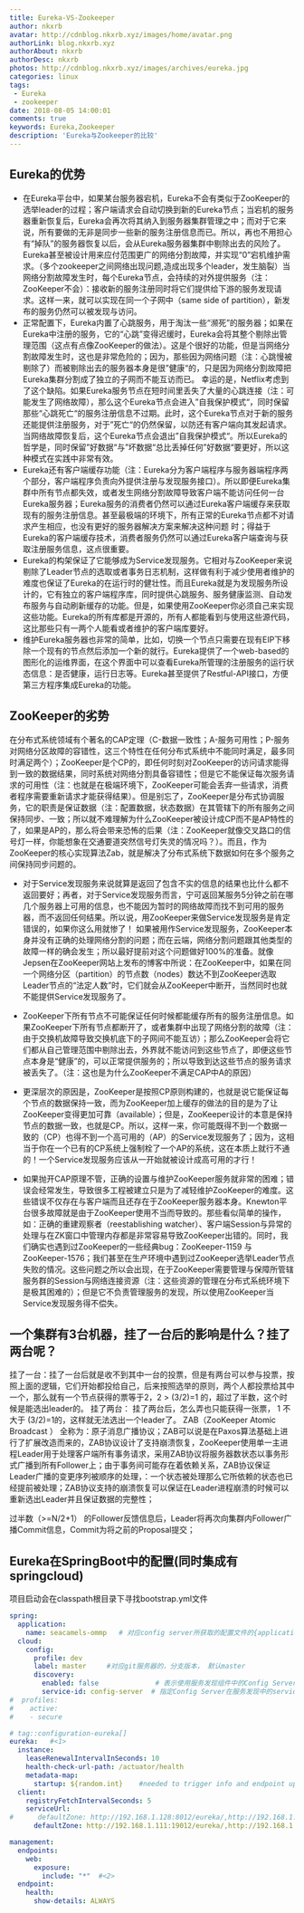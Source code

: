 ```yaml
---
title: Eureka-VS-Zookeeper
author: nkxrb
avatar: http://cdnblog.nkxrb.xyz/images/home/avatar.png
authorLink: blog.nkxrb.xyz
authorAbout: nkxrb
authorDesc: nkxrb
photos: http://cdnblog.nkxrb.xyz/images/archives/eureka.jpg
categories: linux
tags:
 - Eureka
 - zookeeper
date: 2018-08-05 14:00:01
comments: true
keywords: Eureka,Zookeeper
description: 'Eureka与Zookeeper的比较'
---
```


## Eureka的优势

 - 在Eureka平台中，如果某台服务器宕机，Eureka不会有类似于ZooKeeper的选举leader的过程；客户端请求会自动切换到新的Eureka节点；当宕机的服务器重新恢复后，Eureka会再次将其纳入到服务器集群管理之中；而对于它来说，所有要做的无非是同步一些新的服务注册信息而已。所以，再也不用担心有“掉队”的服务器恢复以后，会从Eureka服务器集群中剔除出去的风险了。Eureka甚至被设计用来应付范围更广的网络分割故障，并实现“0”宕机维护需求。（多个zookeeper之间网络出现问题,造成出现多个leader，发生脑裂）当网络分割故障发生时，每个Eureka节点，会持续的对外提供服务（注：ZooKeeper不会）：接收新的服务注册同时将它们提供给下游的服务发现请求。这样一来，就可以实现在同一个子网中（same side of partition），新发布的服务仍然可以被发现与访问。
 - 正常配置下，Eureka内置了心跳服务，用于淘汰一些“濒死”的服务器；如果在Eureka中注册的服务，它的“心跳”变得迟缓时，Eureka会将其整个剔除出管理范围（这点有点像ZooKeeper的做法）。这是个很好的功能，但是当网络分割故障发生时，这也是非常危险的；因为，那些因为网络问题（注：心跳慢被剔除了）而被剔除出去的服务器本身是很”健康“的，只是因为网络分割故障把Eureka集群分割成了独立的子网而不能互访而已。
幸运的是，Netflix考虑到了这个缺陷。如果Eureka服务节点在短时间里丢失了大量的心跳连接（注：可能发生了网络故障），那么这个Eureka节点会进入”自我保护模式“，同时保留那些“心跳死亡“的服务注册信息不过期。此时，这个Eureka节点对于新的服务还能提供注册服务，对于”死亡“的仍然保留，以防还有客户端向其发起请求。当网络故障恢复后，这个Eureka节点会退出”自我保护模式“。所以Eureka的哲学是，同时保留”好数据“与”坏数据“总比丢掉任何”好数据“要更好，所以这种模式在实践中非常有效。
 - Eureka还有客户端缓存功能（注：Eureka分为客户端程序与服务器端程序两个部分，客户端程序负责向外提供注册与发现服务接口）。所以即便Eureka集群中所有节点都失效，或者发生网络分割故障导致客户端不能访问任何一台Eureka服务器；Eureka服务的消费者仍然可以通过Eureka客户端缓存来获取现有的服务注册信息。甚至最极端的环境下，所有正常的Eureka节点都不对请求产生相应，也没有更好的服务器解决方案来解决这种问题
时；得益于Eureka的客户端缓存技术，消费者服务仍然可以通过Eureka客户端查询与获取注册服务信息，这点很重要。
 - Eureka的构架保证了它能够成为Service发现服务。它相对与ZooKeeper来说剔除了Leader节点的选取或者事务日志机制，这样做有利于减少使用者维护的难度也保证了Eureka的在运行时的健壮性。而且Eureka就是为发现服务所设计的，它有独立的客户端程序库，同时提供心跳服务、服务健康监测、自动发布服务与自动刷新缓存的功能。但是，如果使用ZooKeeper你必须自己来实现这些功能。Eureka的所有库都是开源的，所有人都能看到与使用这些源代码，这比那些只有一两个人能看或者维护的客户端库要好。
 - 维护Eureka服务器也非常的简单，比如，切换一个节点只需要在现有EIP下移除一个现有的节点然后添加一个新的就行。Eureka提供了一个web-based的图形化的运维界面，在这个界面中可以查看Eureka所管理的注册服务的运行状态信息：是否健康，运行日志等。Eureka甚至提供了Restful-API接口，方便第三方程序集成Eureka的功能。

## ZooKeeper的劣势

   在分布式系统领域有个著名的CAP定理（C-数据一致性；A-服务可用性；P-服务对网络分区故障的容错性，这三个特性在任何分布式系统中不能同时满足，最多同时满足两个）；ZooKeeper是个CP的，即任何时刻对ZooKeeper的访问请求能得到一致的数据结果，同时系统对网络分割具备容错性；但是它不能保证每次服务请求的可用性（注：也就是在极端环境下，ZooKeeper可能会丢弃一些请求，消费者程序需要重新请求才能获得结果）。但是别忘了，ZooKeeper是分布式协调服务，它的职责是保证数据（注：配置数据，状态数据）在其管辖下的所有服务之间保持同步、一致；所以就不难理解为什么ZooKeeper被设计成CP而不是AP特性的了，如果是AP的，那么将会带来恐怖的后果（注：ZooKeeper就像交叉路口的信号灯一样，你能想象在交通要道突然信号灯失灵的情况吗？）。而且，作为ZooKeeper的核心实现算法Zab，就是解决了分布式系统下数据如何在多个服务之间保持同步问题的。

 - 对于Service发现服务来说就算是返回了包含不实的信息的结果也比什么都不返回要好；再者，对于Service发现服务而言，宁可返回某服务5分钟之前在哪几个服务器上可用的信息，也不能因为暂时的网络故障而找不到可用的服务器，而不返回任何结果。所以说，用ZooKeeper来做Service发现服务是肯定错误的，如果你这么用就惨了！
   如果被用作Service发现服务，ZooKeeper本身并没有正确的处理网络分割的问题；而在云端，网络分割问题跟其他类型的故障一样的确会发生；所以最好提前对这个问题做好100%的准备。就像Jepsen在ZooKeeper网站上发布的博客中所说：在ZooKeeper中，如果在同一个网络分区（partition）的节点数（nodes）数达不到ZooKeeper选取Leader节点的“法定人数”时，它们就会从ZooKeeper中断开，当然同时也就不能提供Service发现服务了。

 - ZooKeeper下所有节点不可能保证任何时候都能缓存所有的服务注册信息。如果ZooKeeper下所有节点都断开了，或者集群中出现了网络分割的故障（注：由于交换机故障导致交换机底下的子网间不能互访）；那么ZooKeeper会将它们都从自己管理范围中剔除出去，外界就不能访问到这些节点了，即便这些节点本身是“健康”的，可以正常提供服务的；所以导致到达这些节点的服务请求被丢失了。（注：这也是为什么ZooKeeper不满足CAP中A的原因）

 - 更深层次的原因是，ZooKeeper是按照CP原则构建的，也就是说它能保证每个节点的数据保持一致，而为ZooKeeper加上缓存的做法的目的是为了让ZooKeeper变得更加可靠（available）；但是，ZooKeeper设计的本意是保持节点的数据一致，也就是CP。所以，这样一来，你可能既得不到一个数据一致的（CP）也得不到一个高可用的（AP）的Service发现服务了；因为，这相当于你在一个已有的CP系统上强制栓了一个AP的系统，这在本质上就行不通的！一个Service发现服务应该从一开始就被设计成高可用的才行！

 - 如果抛开CAP原理不管，正确的设置与维护ZooKeeper服务就非常的困难；错误会经常发生，导致很多工程被建立只是为了减轻维护ZooKeeper的难度。这些错误不仅存在与客户端而且还存在于ZooKeeper服务器本身。Knewton平台很多故障就是由于ZooKeeper使用不当而导致的。那些看似简单的操作，如：正确的重建观察者（reestablishing watcher）、客户端Session与异常的处理与在ZK窗口中管理内存都是非常容易导致ZooKeeper出错的。同时，我们确实也遇到过ZooKeeper的一些经典bug：ZooKeeper-1159 与ZooKeeper-1576；我们甚至在生产环境中遇到过ZooKeeper选举Leader节点失败的情况。这些问题之所以会出现，在于ZooKeeper需要管理与保障所管辖服务群的Session与网络连接资源（注：这些资源的管理在分布式系统环境下是极其困难的）；但是它不负责管理服务的发现，所以使用ZooKeeper当Service发现服务得不偿失。

## 一个集群有3台机器，挂了一台后的影响是什么？挂了两台呢？ 
  挂了一台：挂了一台后就是收不到其中一台的投票，但是有两台可以参与投票，按照上面的逻辑，它们开始都投给自己，后来按照选举的原则，两个人都投票给其中一个，那么就有一个节点获得的票等于2，2 > (3/2)=1 的，超过了半数，这个时候是能选出leader的。
  挂了两台： 挂了两台后，怎么弄也只能获得一张票， 1 不大于 (3/2)=1的，这样就无法选出一个leader了。
  ZAB（ZooKeeper Atomic Broadcast ） 全称为：原子消息广播协议；ZAB可以说是在Paxos算法基础上进行了扩展改造而来的，ZAB协议设计了支持崩溃恢复，ZooKeeper使用单一主进程Leader用于处理客户端所有事务请求，采用ZAB协议将服务器数状态以事务形式广播到所有Follower上；由于事务间可能存在着依赖关系，ZAB协议保证Leader广播的变更序列被顺序的处理，：一个状态被处理那么它所依赖的状态也已经提前被处理；ZAB协议支持的崩溃恢复可以保证在Leader进程崩溃的时候可以重新选出Leader并且保证数据的完整性；

  过半数（>=N/2+1） 的Follower反馈信息后，Leader将再次向集群内Follower广播Commit信息，Commit为将之前的Proposal提交；
  
## Eureka在SpringBoot中的配置(同时集成有springcloud)
项目启动会在classpath根目录下寻找bootstrap.yml文件
```yml
spring:
  application:
    name: seacamels-ommp   # 对应config server所获取的配置文件的{application}
  cloud:
    config:
      profile: dev
      label: master     #对应git服务器的，分支版本， 默认master
      discovery:
        enabled: false              # 表示使用服务发现组件中的Config Server，而不自己指定Config Server的uri，默认false
        service-id: config-server  # 指定Config Server在服务发现中的serviceId，默认是configserver
#  profiles:
#    active:
#    - secure

# tag::configuration-eureka[]
eureka:   #<1>
  instance:
    leaseRenewalIntervalInSeconds: 10
    health-check-url-path: /actuator/health
    metadata-map:
      startup: ${random.int}    #needed to trigger info and endpoint update after restart
  client:
    registryFetchIntervalSeconds: 5
    serviceUrl:
#      defaultZone: http://192.168.1.128:8012/eureka/,http://192.168.1.128:8012/eureka/
      defaultZone: http://192.168.1.111:19012/eureka/,http://192.168.1.111:19011/eureka/

management:
  endpoints:
    web:
      exposure:
        include: "*"  #<2>
  endpoint:
    health:
      show-details: ALWAYS

```